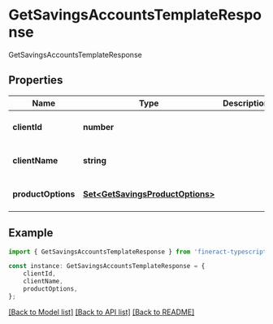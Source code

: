# GetSavingsAccountsTemplateResponse

GetSavingsAccountsTemplateResponse

## Properties

Name | Type | Description | Notes
------------ | ------------- | ------------- | -------------
**clientId** | **number** |  | [optional] [default to undefined]
**clientName** | **string** |  | [optional] [default to undefined]
**productOptions** | [**Set&lt;GetSavingsProductOptions&gt;**](GetSavingsProductOptions.md) |  | [optional] [default to undefined]

## Example

```typescript
import { GetSavingsAccountsTemplateResponse } from 'fineract-typescript-client';

const instance: GetSavingsAccountsTemplateResponse = {
    clientId,
    clientName,
    productOptions,
};
```

[[Back to Model list]](../README.md#documentation-for-models) [[Back to API list]](../README.md#documentation-for-api-endpoints) [[Back to README]](../README.md)
